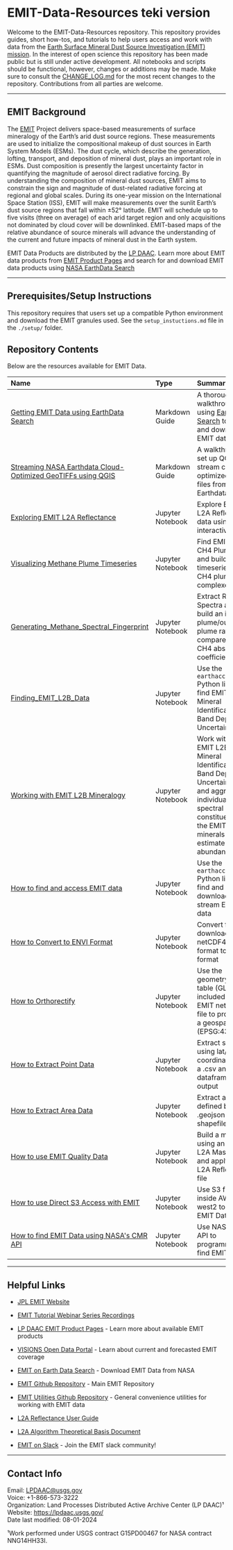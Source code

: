# EMIT-Data-Resources  teki version

Welcome to the EMIT-Data-Resources repository. This repository provides guides, short how-tos, and tutorials to help users access and work with data from the [Earth Surface Mineral Dust Source Investigation (EMIT) mission](https://lpdaac.usgs.gov/data/get-started-data/collection-overview/missions/emit-overview/). In the interest of open science this repository has been made public but is still under active development. All notebooks and scripts should be functional, however, changes or additions may be made. Make sure to consult the [CHANGE_LOG.md](CHANGE_LOG.md) for the most recent changes to the repository. Contributions from all parties are welcome.  

---

## EMIT Background  

The [EMIT](https://earth.jpl.nasa.gov/emit/) Project delivers space-based measurements of surface mineralogy of the Earth’s arid dust source regions. These measurements are used to initialize the compositional makeup of dust sources in Earth System Models (ESMs). The dust cycle, which describe the generation, lofting, transport, and deposition of mineral dust, plays an important role in ESMs. Dust composition is presently the largest uncertainty factor in quantifying the magnitude of aerosol direct radiative forcing. By understanding the composition of mineral dust sources, EMIT aims to constrain the sign and magnitude of dust-related radiative forcing at regional and global scales. During its one-year mission on the International Space Station (ISS), EMIT will make measurements over the sunlit Earth’s dust source regions that fall within ±52° latitude. EMIT will schedule up to five visits (three on average) of each arid target region and only acquisitions not dominated by cloud cover will be downlinked. EMIT-based maps of the relative abundance of source minerals will advance the understanding of the current and future impacts of mineral dust in the Earth system.  

EMIT Data Products are distributed by the [LP DAAC](https://lpdaac.usgs.gov/). Learn more about EMIT data products from [EMIT Product Pages](https://lpdaac.usgs.gov/product_search/?query=emit&status=Operational&view=cards&sort=title) and search for and download EMIT data products using [NASA EarthData Search](https://search.earthdata.nasa.gov/search?q=%22EMIT%22)  

---

## Prerequisites/Setup Instructions  

This repository requires that users set up a compatible Python environment and download the EMIT granules used. See the `setup_instuctions.md` file in the `./setup/` folder.  

## Repository Contents  

Below are the resources available for EMIT Data.  

|Name|Type|Summary|
|:---|:---|:---|
|[Getting EMIT Data using EarthData Search](guides/Getting_EMIT_Data_using_EarthData_Search.md)|Markdown Guide|A thorough walkthrough for using [EarthData Search](https://search.earthdata.nasa.gov/search) to find and download EMIT data|
|[Streaming NASA Earthdata Cloud-Optimized GeoTIFFs using QGIS](guides/Streaming_cloud_optimized_geotiffs_using_QGIS.md)|Markdown Guide|A walkthrough to set up QGIS to stream cloud-optimized geotiff files from NASA Earthdata|
|[Exploring EMIT L2A Reflectance](python/tutorials/Exploring_EMIT_L2A_Reflectance.ipynb)|Jupyter Notebook|Explore EMIT L2A Reflectance data using interactive plots|
|[Visualizing Methane Plume Timeseries](python/tutorials/Visualizing_Methane_Plume_Timeseries.ipynb)|Jupyter Notebook|Find EMIT L2B CH4 Plume Data and build a timeseries of CH4 plume complexes|
|[Generating_Methane_Spectral_Fingerprint](python/tutorials/Generating_Methane_Spectral_Fingerprint.ipynb)|Jupyter Notebook|Extract Radiance Spectra and build an in-plume/out-of-plume ratio to compare with CH4 absorption coefficient|
|[Finding_EMIT_L2B_Data](python/tutorials/Finding_EMIT_L2B_Data.ipynb)|Jupyter Notebook|Use the `earthaccess` Python library to find EMIT L2B Mineral Identification Band Depth and Uncertainty data|
|[Working with EMIT L2B Mineralogy](python/tutorials/Working_with_EMIT_L2B_Mineralogy.ipynb)|Jupyter Notebook|Work with the EMIT L2B Mineral Identification Band Depth and Uncertainty Data and aggregate individual spectral library constituents into the EMIT-10 minerals and estimate abundance| 
|[How to find and access EMIT data](python/how-tos/How_to_find_and_access_EMIT_data.ipynb)|Jupyter Notebook|Use the `earthaccess` Python library to find and download or stream EMIT data|
|[How to Convert to ENVI Format](python/how-tos/How_to_Convert_to_ENVI.ipynb)|Jupyter Notebook|Convert from downloaded netCDF4 (.nc) format to .envi format|
|[How to Orthorectify](python/how-tos/How_to_Orthorectify.ipynb)|Jupyter Notebook|Use the geometry lookup table (GLT) included with the EMIT netCDF4 file to project on a geospatial grid (EPSG:4326)|
|[How to Extract Point Data](python/how-tos/How_to_Extract_Points.ipynb)|Jupyter Notebook|Extract spectra using lat/lon coordinates from a .csv and build a dataframe/.csv output|
|[How to Extract Area Data](python/how-tos/How_to_Extract_Area.ipynb)|Jupyter Notebook|Extract an area defined by a .geojson or shapefile|
|[How to use EMIT Quality Data](python/how-tos/How_to_use_EMIT_Quality_data.ipynb)|Jupyter Notebook|Build a mask using an EMIT L2A Mask file and apply it to an L2A Reflectance file|
|[How to use Direct S3 Access with EMIT](python/how-tos/How_to_Direct_S3_Access.ipynb)|Jupyter Notebook|Use S3 from inside AWS us-west2 to access EMIT Data|
|[How to find EMIT Data using NASA's CMR API](python/how-tos/How_to_find_EMIT_data_using_CMR_API.ipynb)|Jupyter Notebook|Use NASA's CMR API to programmatically find EMIT Data|

---

## Helpful Links  

+ [JPL EMIT Website](https://earth.jpl.nasa.gov/emit/)  
+ [EMIT Tutorial Webinar Series Recordings](https://www.youtube.com/playlist?list=PLO2yB4LGNlWrC5NdxeHMxyAxdwQhSypXe)
+ [LP DAAC EMIT Product Pages](https://lpdaac.usgs.gov/product_search/?query=emit&status=Operational&view=cards&sort=title) - Learn more about available EMIT products  
+ [VISIONS Open Data Portal](https://earth.jpl.nasa.gov/emit/data/data-portal/coverage-and-forecasts/) - Learn about current and forecasted EMIT coverage  

+ [EMIT on Earth Data Search](https://search.earthdata.nasa.gov/search?q=%22EMIT%22) - Download EMIT Data from NASA

+ [EMIT Github Repository](https://github.com/emit-sds) - Main EMIT Repository  

+ [EMIT Utilities Github Repository](https://github.com/emit-sds/emit-utils) - General convenience utilities for working with EMIT data

+ [L2A Reflectance User Guide](https://lpdaac.usgs.gov/documents/1569/EMITL2ARFL_User_Guide_v1.pdf)  

+ [L2A Algorithm Theoretical Basis Document](https://lpdaac.usgs.gov/documents/1571/EMITL2A_ATBD_v1.pdf)  

+ [EMIT on Slack]( https://forms.gle/XefLVG6e6A7ezwpY9) - Join the EMIT slack community!

---

## Contact Info  

Email: <LPDAAC@usgs.gov>  
Voice: +1-866-573-3222  
Organization: Land Processes Distributed Active Archive Center (LP DAAC)¹  
Website: <https://lpdaac.usgs.gov/>  
Date last modified: 08-01-2024  

¹Work performed under USGS contract G15PD00467 for NASA contract NNG14HH33I.  
